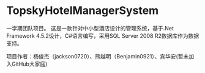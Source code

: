 # TopskyHotelManagerSystem
一学期团队项目。
这是一款针对中小型酒店设计的管理系统，基于.Net Framework 4.5.2设计，C#语言编写，采用SQL Server 2008 R2数据库作为数据支持。

项目作者：杨俊杰（jackson0720）、熊越明（Benjamin0921）、宾华安(暂未加入GitHub大家庭)
